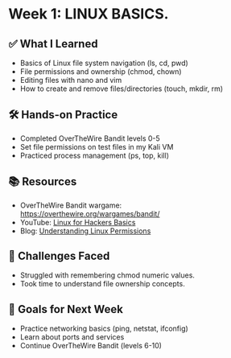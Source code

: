 # Week 1: LINUX BASICS.

## ✅ What I Learned
- Basics of Linux file system navigation (ls, cd, pwd)
- File permissions and ownership (chmod, chown)
- Editing files with nano and vim
- How to create and remove files/directories (touch, mkdir, rm)

## 🛠️ Hands-on Practice
- Completed OverTheWire Bandit levels 0-5
- Set file permissions on test files in my Kali VM
- Practiced process management (ps, top, kill)

## 📚 Resources
- OverTheWire Bandit wargame: https://overthewire.org/wargames/bandit/
- YouTube: [Linux for Hackers Basics](#)
- Blog: [Understanding Linux Permissions](#)

## 🚀 Challenges Faced
- Struggled with remembering chmod numeric values.
- Took time to understand file ownership concepts.

## 🎯 Goals for Next Week
- Practice networking basics (ping, netstat, ifconfig)
- Learn about ports and services
- Continue OverTheWire Bandit (levels 6-10)
